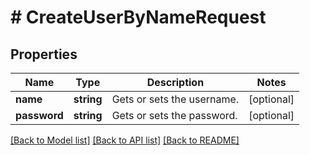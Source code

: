 # # CreateUserByNameRequest

## Properties

Name | Type | Description | Notes
------------ | ------------- | ------------- | -------------
**name** | **string** | Gets or sets the username. | [optional]
**password** | **string** | Gets or sets the password. | [optional]

[[Back to Model list]](../../README.md#models) [[Back to API list]](../../README.md#endpoints) [[Back to README]](../../README.md)
